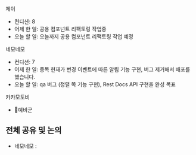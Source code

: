 
제이
- 컨디션: 8
- 어제 한 일: 공용 컴포넌트 리팩토링 작업중
- 오늘 할 일: 오늘까지 공용 컴포넌트 리팩토링 작업 예정

네모네모
- 컨디션: 7
- 어제 한 일: 종목 현재가 변경 이벤트에 따른 알림 기능 구현, 버그 제거해서 배포를 했습니다. 
- 오늘 할 일: qa 버그 (정렬 쪽 기능 구현), Rest Docs API 구현을 완성 목표

카카모토비
- 예비군

## 전체 공유 및 논의
- 네모네모 : 
